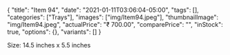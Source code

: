 {
    "title": "Item 94",
    "date": "2021-01-11T03:06:04-05:00",
    "tags": [],
    "categories": ["Trays"],
    "images": ["img/Item94.jpeg"],
    "thumbnailImage": "img/Item94.jpeg",
    "actualPrice": "₹ 700.00",
    "comparePrice": "",
    "inStock": true,
    "options": {},
    "variants": []
}


Size: 14.5 inches x 5.5 inches